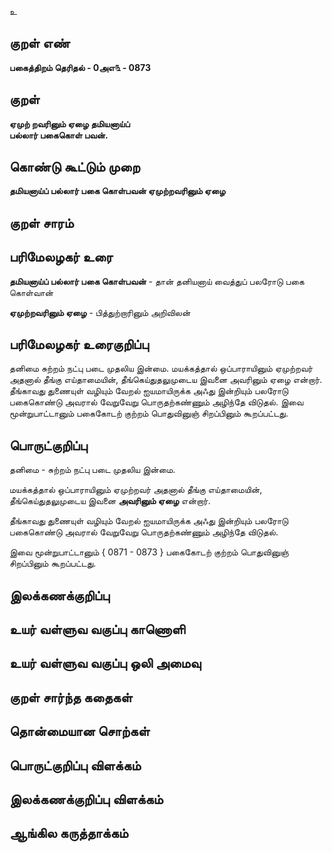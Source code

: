 உ

## குறள் எண் 

**பகைத்திறம் தெரிதல் - 0அஎ௩ - 0873**

## குறள் 

**ஏமுற் றவரினும் ஏழை தமியனாய்ப்  
பல்லார் பகைகொள் பவன்.**

## கொண்டு கூட்டும் முறை

**தமியனாய்ப் பல்லார் பகை கொள்பவன் ஏமுற்றவரினும் ஏழை**

## குறள் சாரம் 


## பரிமேலழகர் உரை

**தமியனாய்ப் பல்லார் பகை கொள்பவன்** - தான் தனியனாய் வைத்துப் பலரோடு பகை கொள்வான் 

**ஏமுற்றவரினும் ஏழை** - பித்துற்றாரினும் அறிவிலன் 

## பரிமேலழகர் உரைகுறிப்பு   

தனிமை சுற்றம் நட்பு படை முதலிய இன்மை. மயக்கத்தால் ஒப்பாராயினும் ஏமுற்றவர் அதனால் தீங்கு எய்தாமையின், தீங்கெய்துதலுமுடைய இவனை அவரினும் ஏழை என்றார். தீங்காவது துணையுள் வழியும் வேறல் ஐயமாயிருக்க அஃது இன்றியும் பலரோடு பகைகொண்டு அவரால் வேறுவேறு பொருதற்கண்ணும் அழிந்தே விடுதல். இவை மூன்றுபாட்டானும் பகைகோடற் குற்றம் பொதுவினுஞ் சிறப்பினும் கூறப்பட்டது.

## பொருட்குறிப்பு 

தனிமை - சுற்றம் நட்பு படை முதலிய இன்மை. 

மயக்கத்தால் ஒப்பாராயினும் ஏமுற்றவர் அதனால் தீங்கு எய்தாமையின், தீங்கெய்துதலுமுடைய இவனை **அவரினும் ஏழை** என்றார். 

தீங்காவது துணையுள் வழியும் வேறல் ஐயமாயிருக்க அஃது இன்றியும் பலரோடு பகைகொண்டு அவரால் வேறுவேறு பொருதற்கண்ணும் அழிந்தே விடுதல். 

இவை மூன்றுபாட்டானும் { 0871 - 0873 } பகைகோடற் குற்றம் பொதுவினுஞ் சிறப்பினும் கூறப்பட்டது.

## இலக்கணக்குறிப்பு  


## உயர் வள்ளுவ வகுப்பு காணொளி


## உயர் வள்ளுவ வகுப்பு ஒலி அமைவு 

 
## குறள் சார்ந்த கதைகள் 


## தொன்மையான சொற்கள்


## பொருட்குறிப்பு விளக்கம்


## இலக்கணக்குறிப்பு விளக்கம்


## ஆங்கில கருத்தாக்கம் 


